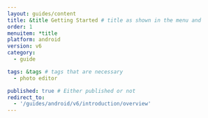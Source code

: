 ```yaml
---
layout: guides/content
title: &title Getting Started # title as shown in the menu and 
order: 1
menuitem: *title
platform: android
version: v6
category: 
  - guide

tags: &tags # tags that are necessary
  - photo editor 

published: true # Either published or not 
redirect_to:
  - '/guides/android/v6/introduction/overview'
---
```

